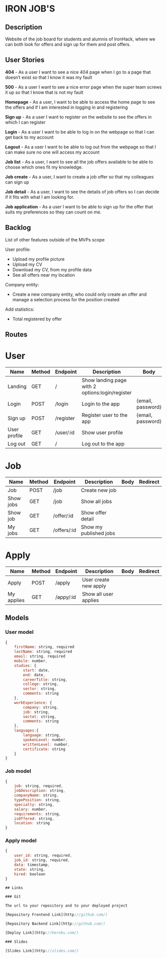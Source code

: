 # IRON JOB'S

## Description

Website of the job board for students and alumnis of IronHack, where we can both look for offers and sign up for them and post offers.

## User Stories

**404** - As a user I want to see a nice 404 page when I go to a page that doesn’t exist so that I know it was my fault

**500** - As a user I want to see a nice error page when the super team screws it up so that I know that is not my fault

**Homepage** - As a user, I want to be able to access the home page to see the offers and if I am interested in logging in and registering

**Sign up** - As a user I want to register on the website to see the offers in which I can register

**Login** - As a user I want to be able to log in on the webpage so that I can get back to my account

**Logout** - As a user I want to be able to log out from the webpage so that I can make sure no one will access my account

**Job list** - As a user, I want to see all the job offers available to be able to choose which ones fit my knowledge.

**Job create** - As a user, I want to create a job offer so that my colleagues can sign up

**Job detail** - As a user, I want to see the details of job offers so I can decide if it fits with what I am looking for.

**Job application** - As a user I want to be able to sign up for the offer that suits my preferences so they can count on me.

## Backlog

List of other features outside of the MVPs scope

User profile: 
- Upload my profile picture 
- Upload my CV
- Download my CV, from my profile data
- See all offers near my location

Company entity:
- Create a new company entity, who could only create an offer and manage a selection process for the position created

Add statistics:
- Total registered by offer


## Routes
# User
| Name                  | Method | Endpoint     | Description                                           | Body                          | Redirect  |
| --------------------  | ------ | ------------ | ---------------------------------------------------   | ----------------------------- | --------  |
| Landing               | GET    | /            | Show landing page with 2 options:login/register       |                               |           |
| Login                 | POST   | /login       | Login to the app                                      | {email, password}             | /profile  |
| Sign up               | POST   | /register    | Register user to the app                              | {email, password}             | /profile  |
| User profile          | GET    | /user/:id    | Show user profile                                     |                               |           |
| Log out               | GET    | /            | Log out to the app                                    |                               | /         |           

# Job
| Name                  | Method | Endpoint     | Description                                           | Body                          | Redirect  |
| --------------------  | ------ | ------------ | ---------------------------------------------------   | ----------------------------- | --------  |
| Job                   | POST   | /job         | Create new job                                        |                               |           |
| Show jobs             | GET    | /job         | Show all jobs                                         |                               |           |
| Show job              | GET    | /offer/:id   | Show offer detail                                     |                               |           |
| My jobs               | GET    | /offers/:id  | Show my published jobs                                |                               |           |

# Apply
| Name                  | Method | Endpoint     | Description                                           | Body                          | Redirect  |
| --------------------  | ------ | ------------ | ---------------------------------------------------   | ----------------------------- | --------  |
| Apply                 | POST   | /apply       | User create new apply                                 |                               |           |
| My applies            | GET    | /appy/:id    | Show all user applies                                 |                               |           |



## Models

### User model
```Javascript
{
    firstName: string, required
    lastName: string, required
    email: string, required
    mobile: number,
    studies: {
        start: date,
        end: date,
        careerTitle: string,
        college: string,
        sector: string,
        comments: string
    },
    workExperience: {
        company: string, 
        job: string,
        sectot: string,
        comments: string
    },
    languages:{
        language: string,
        spokenLevel: number,
        writtenLevel: number,
        certificate: string
    }
}
```

### Job model
```Javascript
{
    job: string, required,
    jobDescription: string,
    companyName: string,
    typePosition: string,
    specialty: string,
    salary: number,
    requirements: string,
    isOffered: string,
    location: string
}
```

### Apply model
```Javascript
{
    user_id: string, required,
    job_id: string, required,
    data: timestamp,
    state: string,
    hired: boolean
}

## Links

### Git

The url to your repository and to your deployed project

[Repository Frontend Link](http://github.com/)

[Repository Backend Link](http://github.com/)

[Deploy Link](http://heroku.com/)

### Slides

[Slides Link](http://slides.com/)
